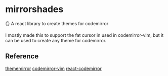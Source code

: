 # mirrorshades

🪞 A react library to create themes for codemirror

I mostly made this to support the fat cursor in used in codemirror-vim, but it can be used to create any theme for codemirror.

## Reference

[thememirror](https://github.com/vadimdemedes/thememirror)
[codemirror-vim](https://github.com/replit/codemirror-vim/blob/7e70ff7d321f9aa6600616a4d2ee81327394533a/src/block-cursor.ts#L129)
[react-codemirror](https://github.com/uiwjs/react-codemirror/blob/master/themes/theme/src/index.tsx)
